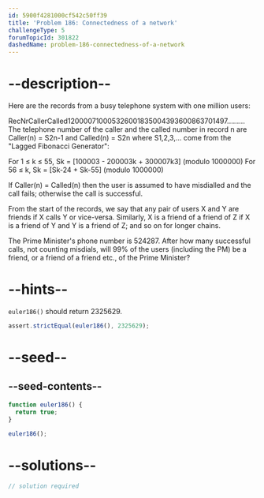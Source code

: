 ```yaml
---
id: 5900f4281000cf542c50ff39
title: 'Problem 186: Connectedness of a network'
challengeType: 5
forumTopicId: 301822
dashedName: problem-186-connectedness-of-a-network
---
```


# --description--

Here are the records from a busy telephone system with one million users:

RecNrCallerCalled120000710005326001835004393600863701497......... The telephone number of the caller and the called number in record n are Caller(n) = S2n-1 and Called(n) = S2n where S1,2,3,... come from the "Lagged Fibonacci Generator":

For 1 ≤ k ≤ 55, Sk = \[100003 - 200003k + 300007k3] (modulo 1000000) For 56 ≤ k, Sk = \[Sk-24 + Sk-55] (modulo 1000000)

If Caller(n) = Called(n) then the user is assumed to have misdialled and the call fails; otherwise the call is successful.

From the start of the records, we say that any pair of users X and Y are friends if X calls Y or vice-versa. Similarly, X is a friend of a friend of Z if X is a friend of Y and Y is a friend of Z; and so on for longer chains.

The Prime Minister's phone number is 524287. After how many successful calls, not counting misdials, will 99% of the users (including the PM) be a friend, or a friend of a friend etc., of the Prime Minister?

# --hints--

`euler186()` should return 2325629.

```js
assert.strictEqual(euler186(), 2325629);
```

# --seed--

## --seed-contents--

```js
function euler186() {
  return true;
}

euler186();
```

# --solutions--

```js
// solution required
```
